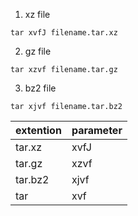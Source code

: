 
1. xz file
```
tar xvfJ filename.tar.xz
```

2. gz file
```
tar xzvf filename.tar.gz
```
3. bz2 file
```
tar xjvf filename.tar.bz2
```

|extention|parameter|
|-|-|
|tar.xz|xvfJ|
|tar.gz|xzvf|
|tar.bz2|xjvf|
|tar|xvf|
